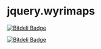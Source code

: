 jquery.wyrimaps
===============

[![Bitdeli Badge](https://d2weczhvl823v0.cloudfront.net/WyriMaps/jquery.wyrimaps/trend.png)](https://bitdeli.com/free "Bitdeli Badge")



[![Bitdeli Badge](https://d2weczhvl823v0.cloudfront.net/WyriMaps/jquery.wyrimaps/trend.png)](https://bitdeli.com/free "Bitdeli Badge")

